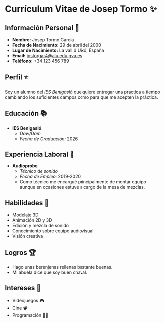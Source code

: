 # **Currículum Vitae de Josep Tormo** :sparkles:

## **Información Personal** :mag_right:
- **Nombre:** Josep Tormo García
- **Fecha de Nacimiento:** 29 de abril del 2000
- **Lugar de Nacimiento:** La vall d'Uixó, España
- **Email:** jostorgar4@alu.edu.gva.es
- **Teléfono:**  +34 123 456 789

## **Perfil** :star:
Soy un alumno del *IES Benigasló* que quiere entregar una practica a tiempo cambiando los suficientes campos como para que me acepten la práctica.

## **Educación** :books:
- **IES Benigasló**
  - *Daw/Dam*
  - *Fecha de Graduación:* 2026

## **Experiencia Laboral** :briefcase:
- **Audioprobe**
  - *Técnico de sonido*
  - *Fecha de Empleo:* 2019-2020
  - Como técnico me encargué principalmente de montar equipo aunque en ocasiones estuve a cargo de la mesa de mezclas.

## **Habilidades** :mage:
- Modelaje 3D
- Animación 2D y 3D
- Edición y mezcla de sonido
- Conocimiento sobre equipo audiovisual
- Visión creativa

## **Logros** :trophy:
- Hago unas berenjenas rellenas bastante buenas.
- Mi abuela dice que soy buen chaval.

## **Intereses** :broom:
- Videojuegos :video_game:
- Cine :film_projector:
- Programación :man_technologist:

